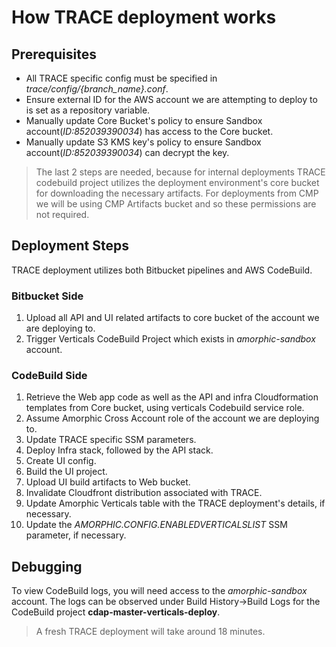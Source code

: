 # How TRACE deployment works

## Prerequisites


- All TRACE specific config must be specified in *trace/config/{branch_name}.conf*.
- Ensure external ID for the AWS account we are attempting to deploy to is set as a repository variable.
- Manually update Core Bucket's policy to ensure Sandbox account(*ID:852039390034*) has access to the Core bucket.
- Manually update S3 KMS key's policy to ensure Sandbox account(*ID:852039390034*) can decrypt the key.

> The last 2 steps are needed, because for internal deployments TRACE codebuild project utilizes the deployment environment's core
> bucket for downloading the necessary artifacts. For deployments from CMP we will be using CMP Artifacts bucket and so these permissions
> are not required.

## Deployment Steps

TRACE deployment utilizes both Bitbucket pipelines and AWS CodeBuild.

### Bitbucket Side

1. Upload all API and UI related artifacts to core bucket of the account we are deploying to.
2. Trigger Verticals CodeBuild Project which exists in *amorphic-sandbox* account.

### CodeBuild Side

1. Retrieve the Web app code as well as the API and infra Cloudformation templates from Core bucket, using verticals Codebuild service role.
2. Assume Amorphic Cross Account role of the account we are deploying to.
3. Update TRACE specific SSM parameters.
4. Deploy Infra stack, followed by the API stack.
5. Create UI config.
6. Build the UI project.
7. Upload UI build artifacts to Web bucket.
8. Invalidate Cloudfront distribution associated with TRACE.
9. Update Amorphic Verticals table with the TRACE deployment's details, if necessary.
10. Update the *AMORPHIC.CONFIG.ENABLEDVERTICALSLIST* SSM parameter, if necessary.

## Debugging

To view CodeBuild logs, you will need access to the *amorphic-sandbox* account.
The logs can be observed under Build History->Build Logs for the CodeBuild project **cdap-master-verticals-deploy**.

>A fresh TRACE deployment will take around 18 minutes.